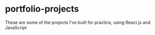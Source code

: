 # portfolio-projects
These are some of the projects I've built for practice, using React.js and JavaScript
